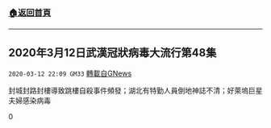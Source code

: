 ###  [:house:返回首頁](https://github.com/ourhimalayas/txt)
---

## 2020年3月12日武漢冠狀病毒大流行第48集
`2020-03-12 22:09 GM33` [轉載自GNews](https://gnews.org/zh-hant/139829/)

封城封路封樓導致跳樓自殺事件頻發；湖北有特勤人員倒地神誌不清；好萊塢巨星夫婦感染病毒

0
